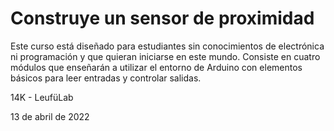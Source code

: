 # Construye un sensor de proximidad

Este curso está diseñado para estudiantes sin conocimientos de electrónica ni programación y que quieran iniciarse en este mundo.
Consiste en cuatro módulos que enseñarán a utilizar el entorno de Arduino con elementos básicos para leer entradas y controlar salidas.

14K - LeufüLab

13 de abril de 2022
